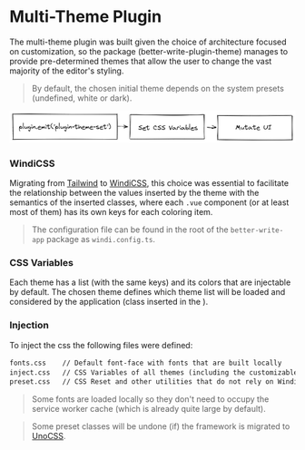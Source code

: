# Multi-Theme Plugin

The multi-theme plugin was built given the choice of architecture focused on customization, so the package (better-write-plugin-theme) manages to provide pre-determined themes that allow the user to change the vast majority of the editor's styling.

> By default, the chosen initial theme depends on the system presets (undefined, white or dark).

![Theme Flow](../.github/themebase.png)

### WindiCSS

Migrating from [Tailwind](https://tailwindcss.com/) to [WindiCSS](https://windicss.org/), this choice was essential to facilitate the relationship between the values ​​inserted by the theme with the semantics of the inserted classes, where each `.vue` component (or at least most of them) has its own keys for each coloring item.

> The configuration file can be found in the root of the `better-write-app` package as `windi.config.ts`.

### CSS Variables

Each theme has a list (with the same keys) and its colors that are injectable by default. The chosen theme defines which theme list will be loaded and considered by the application (class inserted in the <body>).

### Injection

To inject the css the following files were defined:

```txt
fonts.css    // Default font-face with fonts that are built locally 
inject.css   // CSS Variables of all themes (including the customizable theme)
preset.css   // CSS Reset and other utilities that do not rely on WindiCSS
```

> Some fonts are loaded locally so they don't need to occupy the service worker cache (which is already quite large by default).

> Some preset classes will be undone (if) the framework is migrated to [UnoCSS](https://github.com/unocss/unocss).
